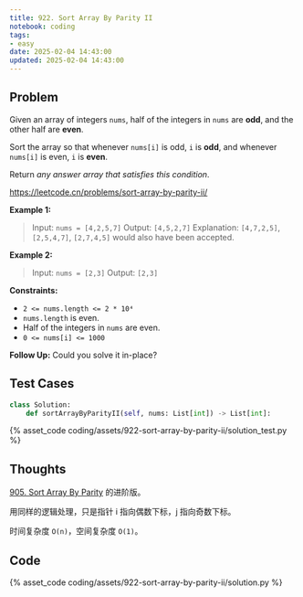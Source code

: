 ```yaml
---
title: 922. Sort Array By Parity II
notebook: coding
tags:
- easy
date: 2025-02-04 14:43:00
updated: 2025-02-04 14:43:00
---
```

## Problem

Given an array of integers `nums`, half of the integers in `nums` are **odd**, and the other half are **even**.

Sort the array so that whenever `nums[i]` is odd, `i` is **odd**, and whenever `nums[i]` is even, `i` is **even**.

Return _any answer array that satisfies this condition_.

<https://leetcode.cn/problems/sort-array-by-parity-ii/>

**Example 1:**

> Input: `nums = [4,2,5,7]`
> Output: `[4,5,2,7]`
> Explanation: `[4,7,2,5]`, `[2,5,4,7]`, `[2,7,4,5]` would also have been accepted.

**Example 2:**

> Input: `nums = [2,3]`
> Output: `[2,3]`

**Constraints:**

- `2 <= nums.length <= 2 * 10⁴`
- `nums.length` is even.
- Half of the integers in `nums` are even.
- `0 <= nums[i] <= 1000`

**Follow Up:** Could you solve it in-place?

## Test Cases

``` python
class Solution:
    def sortArrayByParityII(self, nums: List[int]) -> List[int]:
```

{% asset_code coding/assets/922-sort-array-by-parity-ii/solution_test.py %}

## Thoughts

[905. Sort Array By Parity](905-sort-array-by-parity) 的进阶版。

用同样的逻辑处理，只是指针 i 指向偶数下标，j 指向奇数下标。

时间复杂度 `O(n)`，空间复杂度 `O(1)`。

## Code

{% asset_code coding/assets/922-sort-array-by-parity-ii/solution.py %}
